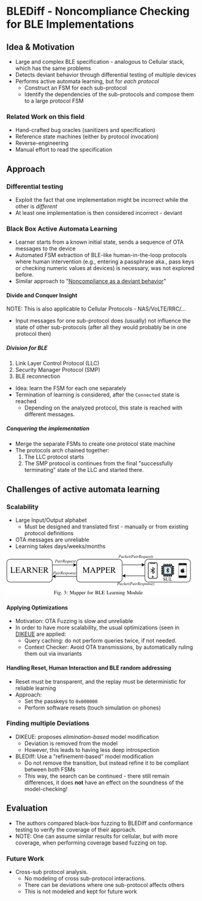 # BLEDiff - Noncompliance Checking for BLE Implementations

## Idea & Motivation

- Large and complex BLE specification - analogous to Cellular stack, which has the same problems
- Detects deviant behavior through differential testing of multiple devices
- Performs active automata learning, but for *each protocol* 
    - Construct an FSM for each sub-protocol
    - Identify the dependencies of the sub-protocols and compose them to a large protocol FSM

### Related Work on this field

- Hand-crafted bug oracles (sanitizers and specification)
- Reference state machines (either by protocol invocation)
- Reverse-engineering
- Manual effort to read the specification

## Approach

### Differential testing

- Exploit the fact that one implementation might be incorrect while the other is *different*
- At least one implementation is then considered incorrect - deviant

### Black Box Active Automata Learning

- Learner starts from a known initial state, sends a sequence of OTA messages to the device
- Automated FSM extraction of BLE-like human-in-the-loop protocols where human intervention (e.g.,
entering a passphrase aka., pass keys or checking numeric values at devices) is necessary, was not
explored before.
- Similar approach to "[Noncompliance as a deviant behavior](./non-compliance-as-a-behavior.md)"

#### Divide and Conquer Insight

NOTE: This is also applicable to Cellular Protocols - NAS/VoLTE/RRC/...

- Input messages for one sub-protocol does (usually) not influence the state of other
sub-protocols (after all they would probably be in one protocol then)

##### Division for BLE

1. Link Layer Control Protocol (LLC)
2. Security Manager Protocol (SMP)
3. BLE reconnection 

- Idea: learn the FSM for each one separately
- Termination of learning is considered, after the `Connected` state is reached
    - Depending on the analyzed protocol, this state is reached with different messages.

##### Conquering the implementation

- Merge the separate FSMs to create one protocol state machine
- The protocols arch chained together:
    1. The LLC protocol starts
    2. The SMP protocol is continues from the final "successfully terminating" state of the LLC and
       started there. 

## Challenges of active automata learning

### Scalability

- Large Input/Output alphabet
    - Must be designed and translated first - manually or from existing protocol definitions
- OTA messages are unreliable
- Learning takes days/weeks/months

![Mapper for BLEDiff](../../../assets/blediff/mapper.png)

#### Applying Optimizations

- Motivation: OTA Fuzzing is slow and unreliable
- In order to have more scalability, the usual optimizations (seen in [DIKEUE](./dikeue.md) are
applied:
    - Query caching: do not perform queries twice, if not needed.
    - Context Checker: Avoid OTA transmissions, by automatically ruling them out via invariants

#### Handling Reset, Human Interaction and BLE random addressing

- Reset must be transparent, and the replay must be deterministic for reliable learning
- Approach:
    - Set the passkeys to `0x000000`
    - Perform software resets (touch simulation on phones)

### Finding multiple Deviations

- DIKEUE: proposes *elimination-based* model modification
    - Deviation is removed from the model
    - However, this leads to having less deep introspection
- BLEDiff: Use a "refinement-based" model modification
    - Do not remove the transition, but instead refine it to be compliant between both FSMs
    - This way, the search can be continued - there still remain differences, it does **not** have
    an effect on the soundness of the model-checking!

## Evaluation

- The authors compared black-box fuzzing to BLEDiff and conformance testing to verify the coverage
of their approach. 
- NOTE: One can assume similar results for cellular, but with more coverage, when performing
coverage based fuzzing on top.

### Future Work

- Cross-sub protocol analysis. 
    - No modeling of cross sub-protocol interactions. 
    - There can be deviations where one sub-protocol affects others 
    - This is not modeled and kept for future work
